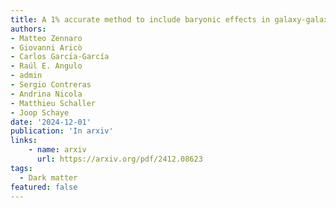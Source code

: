 ```yaml
---
title: A 1% accurate method to include baryonic effects in galaxy-galaxy lensing models
authors:
- Matteo Zennaro
- Giovanni Aricò
- Carlos Garcı́a-García
- Raúl E. Angulo
- admin
- Sergio Contreras
- Andrina Nicola
- Matthieu Schaller
- Joop Schaye
date: '2024-12-01'
publication: 'In arxiv'
links:
    - name: arxiv
      url: https://arxiv.org/pdf/2412.08623
tags:
  - Dark matter
featured: false
---
```

